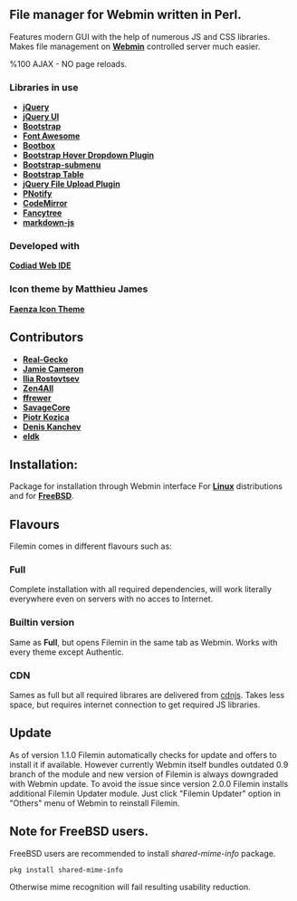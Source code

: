 ## File manager for Webmin written in Perl.
Features modern GUI with the help of numerous JS and CSS libraries. Makes file management on [**Webmin**](https://github.com/webmin/webmin) controlled server much easier.

%100 AJAX - NO page reloads.

### Libraries in use
* [**jQuery**](https://github.com/jquery/jquery)
* [**jQuery UI**](https://github.com/jquery/jquery-ui)
* [**Bootstrap**](https://github.com/twbs/bootstrap)
* [**Font Awesome**](https://github.com/FortAwesome/Font-Awesome)
* [**Bootbox**](https://github.com/makeusabrew/bootbox)
* [**Bootstrap Hover Dropdown Plugin**](https://github.com/CWSpear/bootstrap-hover-dropdown)
* [**Bootstrap-submenu**](https://github.com/vsn4ik/bootstrap-submenu)
* [**Bootstrap Table**](https://github.com/wenzhixin/bootstrap-table)
* [**jQuery File Upload Plugin**](https://github.com/blueimp/jQuery-File-Upload)
* [**PNotify**](https://github.com/sciactive/pnotify)
* [**CodeMirror**](https://github.com/codemirror/CodeMirror)
* [**Fancytree**](https://github.com/mar10/fancytree)
* [**markdown-js**](https://github.com/evilstreak/markdown-js)

### Developed with
[**Codiad Web IDE**](https://github.com/Codiad/Codiad)

### Icon theme by Matthieu James
[**Faenza Icon Theme**](https://code.google.com/archive/p/faenza-icon-theme)

## Contributors
* [**Real-Gecko**](https://github.com/Real-Gecko)
* [**Jamie Cameron**](https://github.com/jcameron)
* [**Ilia Rostovtsev**](https://github.com/qooob)
* [**Zen4All**](https://github.com/Zen4All)
* [**ffrewer**](https://github.com/ffrewer)
* [**SavageCore**](https://github.com/SavageCore)
* [**Piotr Kozica**](https://github.com/vipkoza)
* [**Denis Kanchev**](https://github.com/Demayl)
* [**eldk**](https://github.com/eldk)

## Installation:
Package for installation through Webmin interface
For [**Linux**](https://github.com/Real-Gecko/Filemin/releases/download/2.2.0/filemin-2.2.0.linux.full.wbm.gz) distributions and for [**FreeBSD**](https://github.com/Real-Gecko/Filemin/releases/download/2.2.0/filemin-2.2.0.freebsd.full.wbm.gz).

## Flavours
Filemin comes in different flavours such as:

### Full
Complete installation with all required dependencies, will work literally everywhere even on servers with no acces to Internet.

### Builtin version
Same as **Full**, but opens Filemin in the same tab as Webmin. Works with every theme except Authentic.

### CDN
Sames as full but all required librares are delivered from [cdnjs](https://cdnjs.com/). Takes less space, but requires internet connection to get required JS libraries.

## Update
As of version 1.1.0 Filemin automatically checks for update and offers to install it if available.
However currently Webmin itself bundles outdated 0.9 branch of the module and new version of Filemin is always downgraded with Webmin update.
To avoid the issue since version 2.0.0 Filemin installs additional Filemin Updater module. Just click "Filemin Updater" option in "Others" menu of Webmin to reinstall Filemin.

## Note for FreeBSD users.
FreeBSD users are recommended to install _shared-mime-info_ package.

`pkg install shared-mime-info`

Otherwise mime recognition will fail resulting usability reduction.
